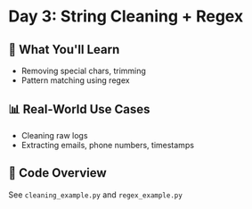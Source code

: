 # Day 3: String Cleaning + Regex

## 📌 What You'll Learn
- Removing special chars, trimming
- Pattern matching using regex

## 📊 Real-World Use Cases
- Cleaning raw logs
- Extracting emails, phone numbers, timestamps

## 🧪 Code Overview
See `cleaning_example.py` and `regex_example.py`
